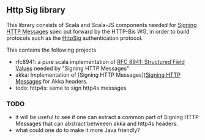 ## Http Sig library

This library consists of Scala and Scala-JS components needed for
[Signing HTTP Messages](https://www.ietf.org/archive/id/draft-ietf-httpbis-message-signatures-04.html)
spec put forward by the HTTP-Bis WG, in order to build protocols such as
the [HttpSig](https://github.com/solid/authentication-panel/blob/main/proposals/HttpSignature.md)
authentication protocol.

This contains the following projects

* rfc8941: a pure scala implementation
  of [RFC 8941: Structured Field Values](https://datatracker.ietf.org/doc/html/rfc8941)
  needed by "Signing HTTP Messages"
* akka: Implementation
  of [Signing HTTP Messages]([Signing HTTP Messages](https://www.ietf.org/archive/id/draft-ietf-httpbis-message-signatures-04.html)
  for Akka headers.
* todo: http4s: same to sign http4s messages

### TODO

* it will be useful to see if one can extract a common part of Signing HTTP Messages that can abstract betweeen akka and
  http4s headers.
* what could one do to make it more Java friendly?